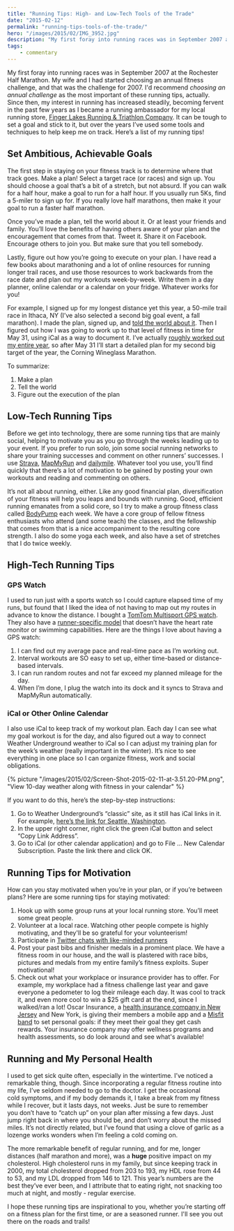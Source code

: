 ```yaml
---
title: "Running Tips: High- and Low-Tech Tools of the Trade"
date: "2015-02-12"
permalink: "running-tips-tools-of-the-trade/"
hero: "/images/2015/02/IMG_3952.jpg"
description: "My first foray into running races was in September 2007 at the Rochester Half Marathon. I'd recommend choosing an annual challenge as the most important of these running tips."
tags: 
    - commentary
---
```


My first foray into running races was in September 2007 at the Rochester Half Marathon. My wife and I had started choosing an annual fitness challenge, and that was the challenge for 2007. I'd recommend _choosing an annual challenge_ as the most important of these running tips, actually. Since then, my interest in running has increased steadily, becoming fervent in the past few years as I became a running ambassador for my local running store, [Finger Lakes Running & Triathlon Company](http://www.fingerlakesrunningco.com/). It can be tough to set a goal and stick to it, but over the years I’ve used some tools and techniques to help keep me on track. Here’s a list of my running tips!

## Set Ambitious, Achievable Goals

The first step in staying on your fitness track is to determine where that track goes. Make a plan! Select a target race (or races) and sign up. You should choose a goal that’s a bit of a stretch, but not absurd. If you can walk for a half hour, make a goal to run for a half hour. If you usually run 5Ks, find a 5-miler to sign up for. If you really love half marathons, then make it your goal to run a faster half marathon.

Once you’ve made a plan, tell the world about it. Or at least your friends and family. You’ll love the benefits of having others aware of your plan and the encouragement that comes from that. Tweet it. Share it on Facebook. Encourage others to join you. But make sure that you tell somebody.

Lastly, figure out how you’re going to execute on your plan. I have read a few books about marathoning and a lot of online resources for running longer trail races, and use those resources to work backwards from the race date and plan out my workouts week-by-week. Write them in a day planner, online calendar or a calendar on your fridge. Whatever works for you!

For example, I signed up for my longest distance yet this year, a 50-mile trail race in Ithaca, NY (I’ve also selected a second big goal event, a fall marathon). I made the plan, signed up, and [told the world about it](/my-journey-to-cayuga-trails-50-miler). Then I figured out how I was going to work up to that level of fitness in time for May 31, using iCal as a way to document it. I’ve actually [roughly worked out my entire year](/race-schedule), so after May 31 I’ll start a detailed plan for my second big target of the year, the Corning Wineglass Marathon.

To summarize:

1. Make a plan
2. Tell the world
3. Figure out the execution of the plan

## Low-Tech Running Tips

Before we get into technology, there are some running tips that are mainly social, helping to motivate you as you go through the weeks leading up to your event. If you prefer to run solo, join some social running networks to share your training successes and comment on other runners’ successes. I use [Strava](https://www.strava.com/athletes/6904418), [MapMyRun](http://www.mapmyrun.com/profile/81809) and [dailymile](http://www.dailymile.com/people/spdawson). Whatever tool you use, you’ll find quickly that there’s a lot of motivation to be gained by posting your own workouts and reading and commenting on others.

It’s not all about running, either. Like any good financial plan, diversification of your fitness will help you leaps and bounds with running. Good, efficient running emanates from a solid core, so I try to make a group fitness class called [BodyPump](http://www.lesmills.com/workouts/fitness-classes/bodypump) each week. We have a core group of fellow fitness enthusiasts who attend (and some teach) the classes, and the fellowship that comes from that is a nice accompaniment to the resulting core strength. I also do some yoga each week, and also have a set of stretches that I do twice weekly.

## High-Tech Running Tips

### GPS Watch

I used to run just with a sports watch so I could capture elapsed time of my runs, but found that I liked the idea of not having to map out my routes in advance to know the distance. I bought a [TomTom Multisport GPS watch](http://www.amazon.com/gp/product/B00JD4TG2M/ref=as_li_tl?ie=UTF8&camp=1789&creative=390957&creativeASIN=B00JD4TG2M&linkCode=as2&tag=lunchtaker-20&linkId=3PN6DV737BHSSKZ5). They also have a [runner-specific model](http://www.amazon.com/gp/product/B00D7LN7K4/ref=as_li_tl?ie=UTF8&camp=1789&creative=390957&creativeASIN=B00D7LN7K4&linkCode=as2&tag=lunchtaker-20&linkId=Q5S6ETUU4C3VW6IY) that doesn’t have the heart rate monitor or swimming capabilities. Here are the things I love about having a GPS watch:

1. I can find out my average pace and real-time pace as I’m working out.
2. Interval workouts are SO easy to set up, either time-based or distance-based intervals.
3. I can run random routes and not far exceed my planned mileage for the day.
4. When I’m done, I plug the watch into its dock and it syncs to Strava and MapMyRun automatically.

### iCal or Other Online Calendar

I also use iCal to keep track of my workout plan. Each day I can see what my goal workout is for the day, and also figured out a way to connect Weather Underground weather to iCal so I can adjust my training plan for the week’s weather (really important in the winter). It’s nice to see everything in one place so I can organize fitness, work and social obligations.

{% picture "/images/2015/02/Screen-Shot-2015-02-11-at-3.51.20-PM.png", "View 10-day weather along with fitness in your calendar" %}

If you want to do this, here’s the step-by-step instructions:

1. Go to Weather Underground’s “classic” site, as it still has iCal links in it. For example, [here’s the link for Seattle, Washington](http://classic.wunderground.com/cgi-bin/findweather/getForecast?query=seattle&wuSelect=WEATHER).
2. In the upper right corner, right click the green iCal button and select “Copy Link Address”.
3. Go to iCal (or other calendar application) and go to File … New Calendar Subscription. Paste the link there and click OK.

## Running Tips for Motivation

How can you stay motivated when you’re in your plan, or if you’re between plans? Here are some running tips for staying motivated:

1. Hook up with some group runs at your local running store. You’ll meet some great people.
2. Volunteer at a local race. Watching other people compete is highly motivating, and they'll be so grateful for your volunteerism!
3. Participate in [Twitter chats with like-minded runners](/top-twitter-chats-for-runners)
4. Post your past bibs and finisher medals in a prominent place. We have a fitness room in our house, and the wall is plastered with race bibs, pictures and medals from my entire family’s fitness exploits. Super motivational!
5. Check out what your workplace or insurance provider has to offer. For example, my workplace had a fitness challenge last year and gave everyone a pedometer to log their mileage each day. It was cool to track it, and even more cool to win a $25 gift card at the end, since I walked/ran a lot! Oscar Insurance, a [health insurance company in New Jersey](https://www.hioscar.com/faq/new-jersey-health-insurance/) and New York, is giving their members a mobile app and a [Misfit band](http://www.amazon.com/gp/product/B00G9N3I7O/ref=as_li_tl?ie=UTF8&camp=1789&creative=390957&creativeASIN=B00G9N3I7O&linkCode=as2&tag=lunchtaker-20&linkId=VMFBLFCIR75JWQUK) to set personal goals: if they meet their goal they get cash rewards. Your insurance company may offer wellness programs and health assessments, so do look around and see what's available!

## Running and My Personal Health

I used to get sick quite often, especially in the wintertime. I’ve noticed a remarkable thing, though. Since incorporating a regular fitness routine into my life, I’ve seldom needed to go to the doctor. I get the occasional cold symptoms, and if my body demands it, I take a break from my fitness while I recover, but it lasts days, not weeks. Just be sure to remember you don’t have to “catch up” on your plan after missing a few days. Just jump right back in where you should be, and don’t worry about the missed miles. It’s not directly related, but I’ve found that using a clove of garlic as a lozenge works wonders when I’m feeling a cold coming on.

The more remarkable benefit of regular running, and for me, longer distances (half marathon and more), was a **huge** positive impact on my cholesterol. High cholesterol runs in my family, but since keeping track in 2000, my total cholesterol dropped from 203 to 193, my HDL rose from 44 to 53, and my LDL dropped from 146 to 121. This year’s numbers are the best they’ve ever been, and I attribute that to eating right, not snacking too much at night, and mostly - regular exercise.

I hope these running tips are inspirational to you, whether you’re starting off on a fitness plan for the first time, or are a seasoned runner. I'll see you out there on the roads and trails!
